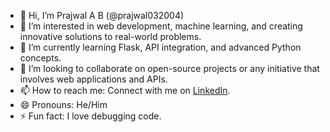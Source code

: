 - 👋 Hi, I’m Prajwal A B (@prajwal032004)
- 👀 I’m interested in web development, machine learning, and creating innovative solutions to real-world problems.
- 🌱 I’m currently learning Flask, API integration, and advanced Python concepts.
- 💞️ I’m looking to collaborate on open-source projects or any initiative that involves web applications and APIs.
- 📫 How to reach me: Connect with me on [LinkedIn](https://www.linkedin.com/in/prajwal-a-b-4b3002252/).
- 😄 Pronouns: He/Him
- ⚡ Fun fact: I love debugging code.

<!---
prajwal032004/prajwal032004 is a ✨ special ✨ repository because its `README.md` (this file) appears on your GitHub profile.
You can click the Preview link to take a look at your changes.
--->
